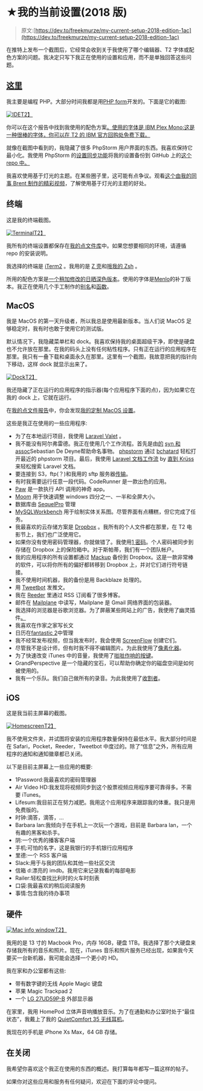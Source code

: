 # ★我的当前设置(2018 版)

> 原文:[https://dev.to/freekmurze/my-current-setup-2018-edition-1ac](https://dev.to/freekmurze/my-current-setup-2018-edition-1ac)

在推特上发布一个截图后，它经常会收到关于我使用了哪个编辑器、T2 字体或配色方案的问题。我决定只写下我正在使用的设置和应用，而不是单独回答这些问题。

## [这里](#ide)

我主要是编程 PHP。大部分时间我都是用[PHP form](https://www.jetbrains.com/phpstorm)开发的。下面是它的截图:

[![IDE](../Images/beb126a860647db3d3b3c7d8c0e9a842.png)T2】](https://res.cloudinary.com/practicaldev/image/fetch/s--iJg7Ctkm--/c_limit%2Cf_auto%2Cfl_progressive%2Cq_auto%2Cw_880/https://freek.dev/uploads/media/setup-2018/ide.png)

你可以在这个报告中找到我使用的配色方案[。使用的字体是 IBM Plex Mono:这是一种很棒的字体，你可以在 T2 的 IBM 官方回购处免费下载。](https://github.com/freekmurze/phpstorm-color-schemes)

就像在截图中看到的，我隐藏了很多 PhpStorm 用户界面的东西。我喜欢保持它最小化。我使用 PhpStorm 的[设置同步功能](https://www.jetbrains.com/help/phpstorm/sharing-your-ide-settings.html#settings-repository)将我的设置备份到 GitHub 上的[这个 repo 中。](https://github.com/freekmurze/phpstorm-settings)

我喜欢使用基于灯光的主题。在某些圈子里，这可能有点争议。观看[这个由我的同事 Brent 制作的精彩视频](https://youtu.be/rDMI1dpNfdw?t=353)，了解使用基于灯光的主题的好处。

## 终端

这是我的终端截图。

[![Terminal](../Images/b24b70e45a6663071d5d4769e7278d3c.png)T2】](https://res.cloudinary.com/practicaldev/image/fetch/s--b9_PJWm4--/c_limit%2Cf_auto%2Cfl_progressive%2Cq_auto%2Cw_880/https://freek.dev/uploads/media/setup-2018/terminal.png)

我所有的终端设置都保存在[我的点文件库](https://github.com/freekmurze/dotfiles)中。如果您想要相同的环境，请遵循 repo 的安装说明。

我选择的终端是 [iTerm2](https://www.iterm2.com/) 。我用的是 [Z 壳](https://en.wikipedia.org/wiki/Z_shell)和[哦我的 Zsh](https://ohmyz.sh/) 。

所用的配色方案是[一个稍加修改的日晒深色版本](https://github.com/freekmurze/dotfiles/blob/master/misc/Solarized%20Dark%20Corrected.itermcolors)。使用的字体是[Menlo](https://github.com/freekmurze/dotfiles/blob/master/misc/Menlo-Powerline.otf)的补丁版本。我正在使用几个手工制作的[别名](https://github.com/freekmurze/dotfiles/blob/master/shell/.aliases)和[函数](https://github.com/freekmurze/dotfiles/blob/master/shell/.functions)。

## MacOS

我是 MacOS 的第一天升级者，所以我总是使用最新版本。当人们说 MacOS 足够稳定时，我有时也敢于使用它的测试版。

默认情况下，我隐藏菜单栏和 dock。我喜欢保持我的桌面超级干净，即使是硬盘也不允许放在那里。在我的码头上没有任何粘性程序。只有正在运行的应用程序在那里。我只有一叠下载和桌面永久在那里。这里有一个截图，我故意把我的指针向下移动，这样 dock 就显示出来了。

[![Dock](../Images/da71aab363888de512c5f2a7b9115895.png)T2】](https://res.cloudinary.com/practicaldev/image/fetch/s--MfzxJn2n--/c_limit%2Cf_auto%2Cfl_progressive%2Cq_auto%2Cw_880/https://freek.dev/uploads/media/setup-2018/dock.png)

我还隐藏了正在运行的应用程序的指示器(每个应用程序下面的点)，因为如果它在我的 dock 上，它就在运行。

在[我的点文件报告](https://github.com/freekmurze/dotfiles)中，你会发现[我的定制 MacOS 设置](https://github.com/freekmurze/dotfiles/blob/master/macos/set-defaults.sh)。

这些是我正在使用的一些应用程序:

*   为了在本地运行项目，我使用 [Laravel Valet](https://laravel.com/docs/5.7/valet) 。
*   我不能没有阿尔弗雷德。我正在使用几个工作流程。首先是由[的](https://twitter.com/sebdedeyne) [syn 和 assoc](https://github.com/sebastiandedeyne/naming-things-alfred-workflow)Sebastian De Deyne帮助命名事物。 [phpstorm](https://github.com/bchatard/jetbrains-alfred-workflow) 通过 [bchatard](https://github.com/bchatard) 轻松打开最近的 phpstorm 项目。最后，我使用 [Laravel 文档工作流](https://github.com/tillkruss/alfred-laravel-docs) by [直到 Krüss](https://twitter.com/tillkruss) 来轻松搜索 Laravel 文档。
*   要连接到 S3，ftp(？)和我用的 sftp 服务器[传输](https://panic.com/transmit/)。
*   有时我需要运行任意一段代码。CodeRunner 是一款出色的应用。
*   [Paw](https://paw.cloud/) 是一款执行 API 调用的神奇 app。
*   [Moom](https://manytricks.com/moom/) 用于快速调整 windows 四分之一、一半和全屏大小。
*   数据库由 [SequelPro](https://sequelpro.com/) 管理
*   [MySQLWorkbench](https://www.mysql.com/products/workbench/) 用于绘制实体关系图。尽管界面有点糟糕，但它完成了任务。
*   我最喜欢的云存储方案是 [Dropbox](https://dropbox.com) 。我所有的个人文件都在那里，在 T2 电影节上，我们也广泛使用它。
*   如果你没有使用密码管理器，你就做错了。我使用[1 密码](https://1password.com/)。个人密码被同步到存储在 Dropbox 上的保险箱中。对于斯帕蒂，我们有一个团队帐户。
*   我的应用程序的所有设置都通过 [Mackup](https://github.com/lra/mackup) 备份到 Dropbox。这是一款非常棒的软件，可以将你所有的偏好都转移到 Dropbox 上，并对它们进行符号链接。
*   我不使用时间机器，我的备份是用 Backblaze 处理的。
*   用 [Tweetbot](https://tapbots.com/tweetbot/mac/) 发推文。
*   我在 [Reeder](http://reederapp.com/mac/) 里通过 RSS 订阅看了很多博客。
*   邮件在 [Mailplane](https://mailplaneapp.com/) 中读写，Mailplane 是 Gmail 网络界面的包装器。
*   我选择的浏览器是谷歌浏览器。为了屏蔽某些网站上的广告，我使用了幽灵插件[。](https://www.ghostery.com/)
*   我喜欢在作家之家写长文
*   日历在[fantastic 2](https://flexibits.com/fantastical)中管理
*   我不经常发布视频，但当我发布时，我会使用 [ScreenFlow](https://www.telestream.net/screenflow/overview.htm) 创建它们。
*   尽管我不是设计师，但有时我不得不编辑图片。为此我使用了[像素化器](https://www.pixelmator.com/pro/)。
*   为了快速改变 iTunes 中的音量，我使用了[咝咝作响的按键](http://www.yellowmug.com/sizzlingkeys/)。
*   GrandPerspective 是一个隐藏的宝石，可以帮助你确定你的磁盘空间是如何被使用的。
*   我有一个乐队。我们自己做所有的录音。为此我使用了[收割者](https://www.reaper.fm)。

## iOS

这是我当前主屏幕的截图。

[![Homescreen](../Images/0ec3cadc20ccfd0a35d771e4c3e56bf4.png)T2】](https://res.cloudinary.com/practicaldev/image/fetch/s--bw6S3Tuh--/c_limit%2Cf_auto%2Cfl_progressive%2Cq_auto%2Cw_880/https://freek.dev/uploads/media/setup-2018/phone2.jpeg)

我不使用文件夹，并试图将安装的应用程序数量保持在最低水平。我大部分时间是在 Safari，Pocket，Reeder，Tweetbot 中度过的。除了“信息”之外，所有应用程序的通知和通知徽章都已关闭。

以下是目前主屏幕上一些应用的概要:

*   1Password:我最喜欢的密码管理器
*   Air Video HD:我发现将视频同步到这个股票视频应用程序要可靠得多。不需要 iTunes。
*   Lifesum:我目前正在努力减肥。我用这个应用程序来跟踪我的体重。我只是用免费版的。
*   时钟:滴答，滴答，...
*   Barbara Ian:我倾向于在手机上一次玩一个游戏，目前是 Barbara Ian，一个有趣的黑客和杀手。
*   阴:一个优秀的播客客户端
*   手机:可怕的名字，这是我银行的手机银行应用程序
*   里德:一个 RSS 客户端
*   Slack:用于与我的团队和其他一些社区交流
*   信箱 d:漂亮的 imdb。我用它来记录我看的每部电影
*   Railer:轻松查找比利时的火车时刻表
*   口袋:我最喜欢的稍后阅读服务
*   事情:包含我的待办事项

## 硬件

[![Mac info window](../Images/a7a4555bb1e825dd48006d933b39ae82.png)T2】](https://res.cloudinary.com/practicaldev/image/fetch/s--PEzB8lQx--/c_limit%2Cf_auto%2Cfl_progressive%2Cq_auto%2Cw_880/https://freek.dev/uploads/media/setup-2018/macos.png)

我用的是 13 寸的 Macbook Pro，内存 16GB，硬盘 1TB。我选择了那个大硬盘来存储我所有的音乐和照片。现在，iTunes 音乐和照片服务已经出现，如果我今天要买一台新机器，我可能会选择一个更小的 HD。

我在家和办公室都有这些:

*   带有数字键的无线 Apple Magic 键盘
*   苹果 Magic Trackpad 2
*   一个 [LG 27UD59P-B](https://www.lg.com/ca_en/desktop-monitors/lg-27UD59P-B) 外部显示器

在家里，我用 HomePod 立体声音响播放音乐。为了在通勤和办公室时处于“最佳状态”，我戴上了我的 [QuietComfort 35 无线耳机](https://www.bose.com/en_us/products/headphones/over_ear_headphones/quietcomfort-35-wireless-ii.html)。

我现在的手机是 iPhone Xs Max，64 GB 存储。

## 在关闭

我希望你喜欢这个我正在使用的东西的概述。我打算每年都写一篇这样的帖子。

如果你对这些应用和服务有任何疑问，欢迎在下面的评论中提问。